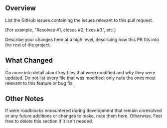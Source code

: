 ## Overview
List the GitHub issues containing the issues relevant to this pull request.

[For example, "Resolves #1, closes #2, fixes #3", etc.]

Describe your changes here at a high level, describing how this PR fits into the
rest of the project.

## What Changed
Go more into detail about key files that were modified and why they were
updated. Do not list every file that was modified; only note the ones most
relevant to this feature or bug fix.

## Other Notes
If were roadblocks encountered during development that remain unresolved or any
future additions or changes to make, note them here. Otherwise. Feel free to
delete this section if it isn't needed.
